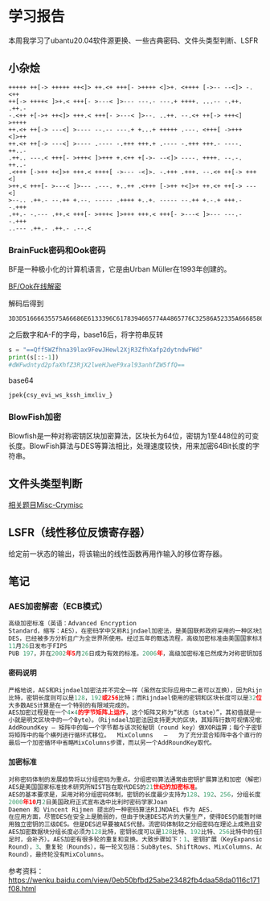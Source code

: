 # 学习报告
本周我学习了ubantu20.04软件源更换、一些古典密码、文件头类型判断、LSFR



## 小杂烩

```phton
+++++ ++[-> +++++ ++<]> ++.<+ +++[- >++++ <]>+. <++++ [->-- --<]> -.<++
++[-> ++++< ]>+.< +++[- >---< ]>--- ---.- ---.+ ++++. ...-- -.++. .++.-
-.<++ +[->+ ++<]> +++.< +++[- >---< ]>--. ..++. --.<+ ++[-> +++<] >++++
++.<+ ++[-> ---<] >---- --.-- ---.+ +...+ +++++ .---. <+++[ ->+++ <]>++
++.<+ ++[-> ---<] >---- .---- -.+++ +++.+ .---- -.+++ +++.- ----. ++..-
.++.. ---.< +++[- >+++< ]>+++ +.<++ +[->- --<]> ----. ++++. --.-. ++..-
.<+++ [->++ +<]>+ +++.< ++++[ ->--- -<]>. -.+++ .+++. --.<+ ++[-> +++<]
>++.< +++[- >---< ]>--- .---. +..++ .<+++ [->++ +<]>+ ++.<+ ++[-> ---<]
>--.. .++.- --.++ +.--. ----- .++++ +..+. ----- --.++ +.-.+ +++.- -.+++
.++.- -.--- .++.< +++[- >+++< ]>+++ +++.< +++[- >---< ]>--- ---.- -.+++
..--- .++.- .++.- .--.<
```

### BrainFuck密码和Ook密码

BF是一种极小化的计算机语言，它是由Urban Müller在1993年创建的。

[BF/Ook在线解密](https://ctf.bugku.com/tool/brainfuck)

解码后得到

```text
3D3D51666635575A66686E6133396C6178394665774A4865776C32586A52335A666858616670326479746E6477465764
```

之后数字和A-F的字母，base16后，将字符串反转

```python
s = "==Qff5WZfhna39lax9FewJHewl2XjR3ZfhXafp2dytndwFWd"
print(s[::-1])
#dWFwdntyd2pfaXhfZ3RjX2lweHJweF9xal93anhfZW5ffQ==
```

base64

```text
jpek{csy_evi_ws_kssh_imxliv_}
```



### BlowFish加密

Blowfish是一种对称密钥区块加密算法，区块长为64位，密钥为1至448位的可变长度。BlowFish算法与DES等算法相比，处理速度较快，用来加密64Bit长度的字符串。  



## 文件头类型判断

[相关题目Misc-Crymisc](http://www.360doc.com/content/20/1201/03/71093473_948814920.shtml)



## LSFR（线性移位反馈寄存器）

给定前一状态的输出，将该输出的线性函数再用作输入的移位寄存器。



## 笔记

### AES加密解密（ECB模式）

```python
⾼级加密标准（英语：Advanced Encryption
Standard，缩写：AES），在密码学中⼜称Rijndael加密法，是美国联邦政府采⽤的⼀种区块加密标准。这个标准⽤来替代原先的
DES，已经被多⽅分析且⼴为全世界所使⽤。经过五年的甄选流程，⾼级加密标准由美国国家标准与技术研究院（NIST）于2001年
11⽉26⽇发布于FIPS
PUB 197，并在2002年5⽉26⽇成为有效的标准。2006年，⾼级加密标准已然成为对称密钥加密中最流⾏的算法之⼀。
```

#### 密码说明

```python
严格地说，AES和Rijndael加密法并不完全⼀样（虽然在实际应⽤中⼆者可以互换），因为Rijndael加密法可以⽀持更⼤范围的区块和密钥长度：AES的区块长度固定为128
⽐特，密钥长度则可以是128，192或256⽐特；⽽Rijndael使⽤的密钥和区块长度可以是32位的整数倍，以128位为下限，256⽐ 特为上限。加密过程中使⽤的密钥是由Rijndael密钥⽣成⽅案产⽣。
⼤多数AES计算是在⼀个特别的有限域完成的。
AES加密过程是在⼀个4×4的字节矩阵上运作，这个矩阵⼜称为“状态（state）”，其初值就是⼀个明⽂区块（矩阵中⼀个元素⼤
⼩就是明⽂区块中的⼀个Byte）。（Rijndael加密法因⽀持更⼤的区块，其矩阵⾏数可视情况增加）加密时，各轮AES加密循环（除最后⼀轮外）均包含4个步骤：
AddRoundKey — 矩阵中的每⼀个字节都与该次轮秘钥（round key）做XOR运算；每个⼦密钥由密钥⽣成⽅案产⽣。SubBytes — 通过⾮线性的替换函数，⽤查找表的⽅式把每个字节替换成对应的字节。 ShiftRows —
将矩阵中的每个横列进⾏循环式移位。  MixColumns   —   为了充分混合矩阵中各个直⾏的操作。这个步骤使⽤线性转换来混合每列的四个字节。
最后⼀个加密循环中省略MixColumns步骤，⽽以另⼀个AddRoundKey取代。
```

#### 加密标准

```python
对称密码体制的发展趋势将以分组密码为重点。分组密码算法通常由密钥扩展算法和加密（解密）算法两部分组成。密钥扩展算法将b       字节⽤户主密钥扩展成r个⼦密钥。加密算法由⼀个密码学上的弱函数f与r个⼦密钥迭代r次组成。混乱和密钥扩散是分组密码算法设计       的基本原则。抵御已知明⽂的差分和线性攻击，可变长密钥和分组是该体制的设计要点。
AES是美国国家标准技术研究所NIST旨在取代DES的21世纪的加密标准。
AES的基本要求是，采⽤对称分组密码体制，密钥的长度最少⽀持为128、192、256，分组长度128位，算法应易于各种硬件和软件实现。1998年NIST开始AES第⼀轮分析、测试和征集，共产⽣了15个候选算法。1999年3⽉完成了第⼆轮AES2的分析、测试。
2000年10⽉2⽇美国政府正式宣布选中⽐利时密码学家Joan
Daemen 和 Vincent Rijmen 提出的⼀种密码算法RIJNDAEL 作为 AES.
在应⽤⽅⾯，尽管DES在安全上是脆弱的，但由于快速DES芯⽚的⼤量⽣产，使得DES仍能暂时继续使⽤，为提⾼安全强度，通常使
⽤独⽴密钥的三级DES。但是DES迟早要被AES代替。流密码体制较之分组密码在理论上成熟且安全，但未被列⼊下⼀代加密标准。
AES加密数据块分组长度必须为128⽐特，密钥长度可以是128⽐特、192⽐特、256⽐特中的任意⼀个（如果数据块及密钥长度不
⾜时，会补齐）。AES加密有很多轮的重复和变换。⼤致步骤如下：1、密钥扩展（KeyExpansion），2、初始轮（Initial
Round），3、重复轮（Rounds），每⼀轮⼜包括：SubBytes、ShiftRows、MixColumns、AddRoundKey，4、最终轮（Final
Round），最终轮没有MixColumns。
```

参考资料：https://wenku.baidu.com/view/0eb50bfbd25abe23482fb4daa58da0116c171f08.html



